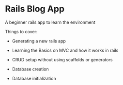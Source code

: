 # Rails Blog App

A beginner rails app to learn the environment

Things to cover:

* Generating a new rails app

* Learning the Basics on MVC and how it works in rails

* CRUD setup without using scaffolds or generators

* Database creation

* Database initialization